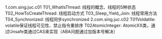 1.com.sing.juc.c01
T01_WhatIsThread: 线程的概念、线程的5种状态
T02_HowToCreateThread: 线程启动方式
T03_Sleep_Yield_Join: 线程常用方法
T04_Synchronized: 线程同步synchronized
2.com.sing.juc.c02
T01Voldatile: volatile保证线程可见性、禁止指令重排序
T02AtomicInteger: AtomicXX类，通过Unsafe类通过CAS来实现（ABA问题通过加版本号解决）